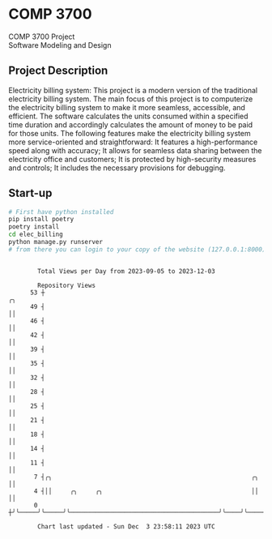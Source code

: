 # COMP 3700
COMP 3700 Project  
Software Modeling and Design
## Project Description
Electricity billing system: This project is a modern version of the traditional electricity billing system. The main focus of this project is to computerize the electricity billing system to make it more seamless, accessible, and efficient. The software calculates the units consumed within a specified time duration and accordingly calculates the amount of money to be paid for those units. The following features make the electricity billing system more service-oriented and straightforward: It features a high-performance speed along with accuracy; It allows for seamless data sharing between the electricity office and customers; It is protected by high-security measures and controls; It includes the necessary provisions for debugging.

## Start-up
```bash
# First have python installed
pip install poetry
poetry install
cd elec_billing
python manage.py runserver
# from there you can login to your copy of the website (127.0.0.1:8000), default creds are admin/admin
```

```

        Total Views per Day from 2023-09-05 to 2023-12-03

        Repository Views
      53 ┼                                                               ╭╮
      49 ┤                                                               ││
      46 ┤                                                               ││
      42 ┤                                                               ││
      39 ┤                                                               ││
      35 ┤                                                               ││
      32 ┤                                                               ││
      28 ┤                                                               ││
      25 ┤                                                               ││
      21 ┤                                                               ││
      18 ┤                                                               ││
      14 ┤                                                               ││
      11 ┤                                                               ││
       7 ┤╭╮                                                       ╭╮    ││
       4 ┤││     ╭╮     ╭╮                                         ││    ││
       0 ┼╯╰─────╯╰─────╯╰─────────────────────────────────────────╯╰────╯╰────────────────────────

        Chart last updated - Sun Dec  3 23:58:11 2023 UTC
        
```
